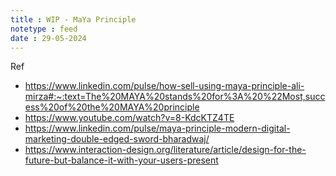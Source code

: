 ```yaml
---
title : WIP - MaYa Principle
notetype : feed
date : 29-05-2024
---
```


Ref
- https://www.linkedin.com/pulse/how-sell-using-maya-principle-ali-mirza#:~:text=The%20MAYA%20stands%20for%3A%20%22Most,success%20of%20the%20MAYA%20principle
- https://www.youtube.com/watch?v=8-KdcKTZ4TE
- https://www.linkedin.com/pulse/maya-principle-modern-digital-marketing-double-edged-sword-bharadwaj/
- https://www.interaction-design.org/literature/article/design-for-the-future-but-balance-it-with-your-users-present